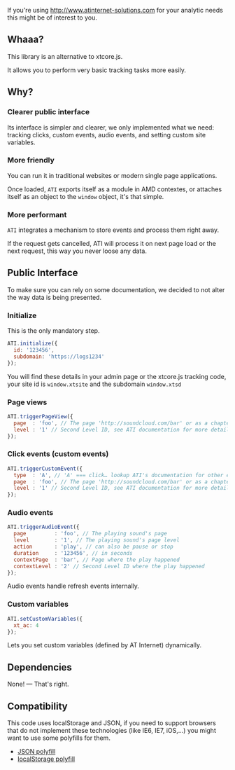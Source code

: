 If you're using http://www.atinternet-solutions.com for your analytic needs this might be of interest to you.

## Whaaa?

This library is an alternative to xtcore.js.

It allows you to perform very basic tracking tasks more easily.

## Why?

### Clearer public interface

Its interface is simpler and clearer, we only implemented what we need: tracking clicks, custom events, audio events, and setting custom site variables.

### More friendly

You can run it in traditional websites or modern single page applications.

Once loaded, ```ATI``` exports itself as a module in AMD contextes, or attaches itself as an object to the ```window``` object, it's that simple.

### More performant

```ATI``` integrates a mechanism to store events and process them right away.

If the request gets cancelled, ATI will process it on next page load or the next request, this way you never loose any data.

## Public Interface

To make sure you can rely on some documentation, we decided to not alter the way data is being presented.

### Initialize

This is the only mandatory step.

```javascript
ATI.initialize({
  id: '123456',
  subdomain: 'https://logs1234'
});
```

You will find these details in your admin page or the xtcore.js tracking code, your site id is ```window.xtsite``` and the subdomain ```window.xtsd```

### Page views

```javascript
ATI.triggerPageView({
  page  : 'foo', // The page 'http://soundcloud.com/bar' or as a chapter 'foo::http://soundcloud.com/bar'
  level : '1' // Second Level ID, see ATI documentation for more details
});
```

### Click events (custom events)

```javascript
ATI.triggerCustomEvent({
  type  : 'A', // 'A' === click… lookup ATI's documentation for other event types
  page  : 'foo', // The page 'http://soundcloud.com/bar' or as a chapter 'foo::http://soundcloud.com/bar'
  level : '1' // Second Level ID, see ATI documentation for more details
});
```

### Audio events

```javascript
ATI.triggerAudioEvent({
  page         : 'foo', // The playing sound's page
  level        : '1', // The playing sound's page level
  action       : 'play', // can also be pause or stop
  duration     : '123456', // in seconds
  contextPage  : 'bar', // Page where the play happened
  contextLevel : '2' // Second Level ID where the play happened
});
```

Audio events handle refresh events internally.

### Custom variables

```javascript
ATI.setCustomVariables({
  xt_ac: 4
});
```

Lets you set custom variables (defined by AT Internet) dynamically.

## Dependencies

None! — That's right.

## Compatibility

This code uses localStorage and JSON, if you need to support browsers that do not implement these technologies (like IE6, IE7, iOS,…) you might want to use some polyfills for them.

  * [JSON polyfill](https://github.com/douglascrockford/JSON-js)
  * [localStorage polyfill](https://developer.mozilla.org/en/DOM/Storage#Compatibility)
